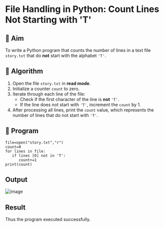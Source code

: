 # File Handling in Python: Count Lines Not Starting with 'T'

## 🎯 Aim
To write a Python program that counts the number of lines in a text file `story.txt` that do **not** start with the alphabet `'T'`.

## 🧠 Algorithm
1. Open the file `story.txt` in **read mode**.
2. Initialize a counter `count` to zero.
3. Iterate through each line of the file:
   - Check if the first character of the line is **not** `'T'`.
   - If the line does not start with `'T'`, increment the `count` by 1.
4. After processing all lines, print the `count` value, which represents the number of lines that do not start with `'T'`.

## 🧾 Program

```
file=open("story.txt","r") 
count=0 
for lines in file: 
   if lines [0] not in 'T': 
      count+=1 
print(count)
```
## Output
![image](https://github.com/user-attachments/assets/d934d4eb-7dc0-4625-aded-67a169b5d03e)

## Result
Thus the program executed successfully.
